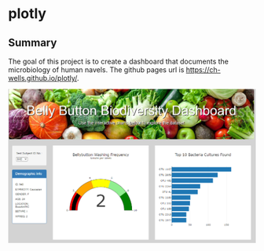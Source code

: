 # plotly

## Summary
The goal of this project is to create a dashboard that documents the microbiology of human navels.  The github pages url is https://ch-wells.github.io/plotly/.

![](resources/dashboard.png)
